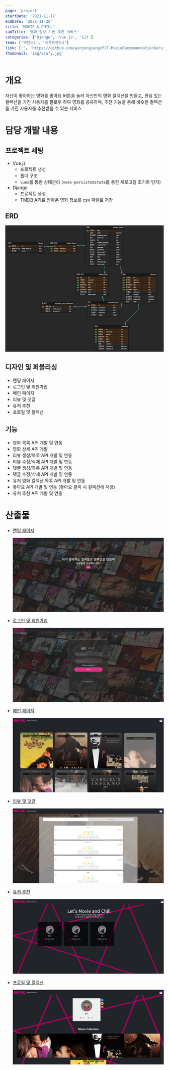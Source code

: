 ```yaml
---
page: 'project'
startDate: '2021-11-17'
endDate: '2021-11-25'
title: 'MOVIE & CHILL'
subTitle: '영화 정보 기반 추천 서비스'
categories: ['Django', 'Vue.js', 'Git']
team: ['백엔드1', '프론트엔드1']
link: ['', 'https://github.com/wonjongjang/PJT-MovieRecommendationService']
thumbnail: 'img/ssafy.jpg'
---
```


# 개요

자신이 좋아하는 영화를 좋아요 버튼을 눌러 자신만의 영화 컬렉션을 만들고, 관심 있는 컬렉션을 가진 사용자를 팔로우 하여 영화를 공유하며, 추천 기능을 통해 비슷한 컬렉션을 가진 사용자를 추천받을 수 있는 서비스

# 담당 개발 내용

## 프로젝트 세팅

- Vue.js
  - 프로젝트 생성
  - 폴더 구조
  - `vuex`를 통한 상태관리 (`vuex-persistedstate`를 통한 새로고침 초기화 방지)
- Django
  - 프로젝트 생성
  - TMDB API로 받아온 영화 정보를 csv 파일로 저장

## ERD

![erd](./img/erd.jpg)

## 디자인 및 퍼블리싱

- 랜딩 페이지
- 로그인 및 회원가입
- 메인 페이지
- 리뷰 및 댓글
- 유저 추천
- 프로필 및 컬렉션

## 기능

- 영화 목록 API 개발 및 연동
- 영화 상세 API 개발
- 리뷰 생성/목록 API 개발 및 연동
- 리뷰 수정/삭제 API 개발 및 연동
- 댓글 생성/목록 API 개발 및 연동
- 댓글 수정/삭제 API 개발 및 연동
- 유저 영화 컬렉션 목록 API 개발 및 연동
- 좋아요 API 개발 및 연동 (좋아요 클릭 시 컬렉션에 저장)
- 유저 추천 API 개발 및 연동

# 산출물

- [랜딩 페이지](https://github.com/wonjongjang/PJT-MovieRecommendationService/blob/master/final-pjt-front/src/views/movies/Main.vue)

  ![landing](./img/landing.jpeg)

- [로그인 및 회원가입](https://github.com/wonjongjang/PJT-MovieRecommendationService/blob/master/final-pjt-front/src/views/accounts/Sign.vue)

  ![login](./img/login.gif)

- [메인 페이지](https://github.com/wonjongjang/PJT-MovieRecommendationService/blob/master/final-pjt-front/src/views/movies/MovieList.vue)

  ![main](./img/main.jpeg)

- [리뷰 및 댓글](https://github.com/wonjongjang/PJT-MovieRecommendationService/blob/master/final-pjt-front/src/views/movies/MovieDetail.vue)

  ![review](./img/review.jpeg)

- [유저 추천](https://github.com/wonjongjang/PJT-MovieRecommendationService/blob/master/final-pjt-front/src/views/recommend/RecommendUser.vue)

  ![recommend](./img/recommend.jpg)

- [프로필 및 컬렉션](https://github.com/wonjongjang/PJT-MovieRecommendationService/blob/master/final-pjt-front/src/views/accounts/UserProfile.vue)

  ![profile](./img/profile.jpg)
